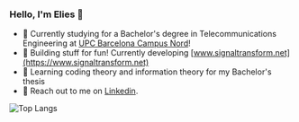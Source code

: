 ### Hello, I'm Elies 👋

- 📡 Currently studying for a Bachelor's degree in Telecommunications Engineering at [UPC Barcelona Campus Nord](https://telecos.upc.edu/en?set_language=en)!
- 🚀 Building stuff for fun! Currently developing [www.signaltransform.net](https://www.signaltransform.net)
- 📖 Learning coding theory and information theory for my Bachelor's thesis
- 📣 Reach out to me on [Linkedin](https://www.linkedin.com/in/elies-garcia-alvira/).

[//]: # ( https://github-readme-stats-beta-snowy-30.vercel.app/api?username=alias313&theme=transparent&show_icons=true&count_private=true&bg_color=00000000&hide_border=true&rank_icon=github&include_all_commits=true&hide=stars )


![Top Langs](https://github-readme-stats-beta-snowy-30.vercel.app/api/top-langs/?username=alias313&theme=transparent&show_icons=true&hide_border=true&size_weight=0.5&count_weight=0.5&layout=donut&langs_count=5&hide=assembly,scilab,html,css,jupyter%20notebook)
